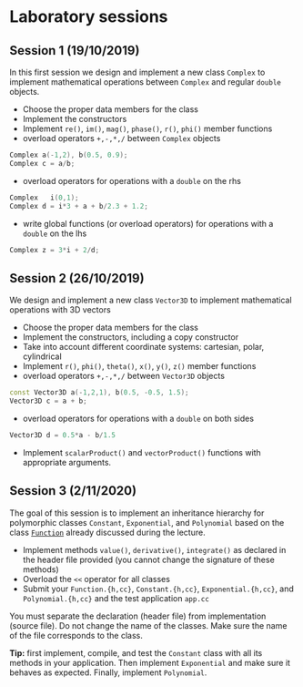 # Laboratory sessions

## Session 1 (19/10/2019)
In this first session we design and implement a new class `Complex` to implement
mathematical operations between `Complex` and regular `double` objects.
- Choose the proper data members for the class
- Implement the constructors
- Implement `re()`, `im()`, `mag()`, `phase()`, `r()`, `phi()` member functions
- overload operators `+,-,*,/` between `Complex` objects
```c++
Complex a(-1,2), b(0.5, 0.9);
Complex c = a/b;
```
- overload operators for operations with a `double` on the rhs
```c++
Complex   i(0,1);
Complex d = i*3 + a + b/2.3 + 1.2;
```
- write global functions (or overload operators) for operations with a `double` on the lhs
```c++
Complex z = 3*i + 2/d;
```

## Session 2 (26/10/2019)
We design and implement a new class `Vector3D` to implement
mathematical operations with 3D vectors
- Choose the proper data members for the class
- Implement the constructors, including a copy constructor
- Take into account different coordinate systems: cartesian, polar, cylindrical
- Implement `r()`, `phi()`, `theta()`, `x()`, `y()`, `z()`  member functions
- overload operators `+,-,*,/` between `Vector3D` objects
```c++
const Vector3D a(-1,2,1), b(0.5, -0.5, 1.5);
Vector3D c = a + b;
```
- overload operators for operations with a `double` on both sides
```c++
Vector3D d = 0.5*a - b/1.5
```
- Implement `scalarProduct()` and `vectorProduct()` functions with appropriate arguments.


## Session 3 (2/11/2020)
The goal of this session is to implement an inheritance hierarchy for polymorphic
classes `Constant`, `Exponential`, and `Polynomial` based on the class [`Function`](examples/Function.h) already discussed during the lecture.
- Implement methods `value()`, `derivative()`, `integrate()` as declared in the header file provided (you cannot change the signature of these methods)
- Overload the `<<` operator for all classes
- Submit your `Function.{h,cc}`, `Constant.{h,cc}`, `Exponential.{h,cc}`, and `Polynomial.{h,cc}` and the test application `app.cc`

You must separate the declaration (header file) from implementation (source file). Do not change the name of the classes. Make sure the name of the file corresponds to the class.

**Tip:** first implement, compile, and test the `Constant` class with all its methods in your application. Then implement  `Exponential` and make sure it behaves as expected. Finally, implement `Polynomial`.


<!--

## Session 2 (11/11/2019)
The scope of this session is to exercise input/output of `TTree` with `TFile`

- Finish implementing class `Complex`
- prepare dictionary for `Complex` to be used in ROOT  
- generate 10'000 random `Complex` numbers with magnitude `r<1`
- create a `TTree` with a single branch that contains a `Complex` object
- Store the `TTree` to disk with `TFile`
- Use `TTree::MakeClass("Analyser")` function to generate the `Analyser` class
from the stored `TTree`
- write a new analysis application to read back the `TTree ` from file using the
new `Analyser` class


## Session 3 (18/11/2019)
The scope of this session is the implementation of at least 2 numerical integration Methods
with the [Strategy Pattern](../lec13/strategy.md).

- Implement the trapezoid or midpoint Method
- Use a function with known primitive, e.f. the exponential, to compare precision of
integration with the MC method


## Session  4 (25/11/2019)
The scope of this session is to read a `TTree` provided by someone else and perform data analysis.
Specifically, the `TTree` with contain generator-level and reconstructed information
from simulated proton-proton collisions. All details at [CODanalysis.md](CODanalysis.md)

## Session 5 (2/12/2019)
Today we simulate the energy loss by ionisation to see the Bethe-Bloch distribution and reproduce the Bragg Peak for the heavy particles.

- define a class Detector with at least density and length as data members and a function *interaction()* to compute dE/dx
  - for simplicity  assume average values for ionisation energy I and Z/A ~ 2
  - You can otherwise have A, Z, I as data members of the class Detector or even define another class *Material*.
  - as a reference, we want to study the distributions in water, Pb, and air.

- Use the [Bethe-Bloch](http://pdg.lbl.gov/2009/reviews/rpp2009-rev-passage-particles-matter.pdf) formula
to compute the average energy loss by ionisation.
- Emulate the effective energy loss as a Gaussian with the mean given by Bethe-Bloch and width of
5% - (\beta\gamma/1000) * 10%.
- check the proper implementation of your class and Bethe-Bloch function by making a 2D plot of energy loss as a function of \beta\gamma.
    - Use TH2F, TGraph, or TProfile  for plotting
    - check that the energy loss, normalized to the density, is universal across different material

Now we want to see the Bragg peak.

- Use a proton with the momentum of 5 MeV going through a target of water
- compute the energy loss and plot the energy loss de/dx as a function of penetration path in the material
- you should now see a peak right before the proton is stopped in the material

We can now study the Bragg peak for different materials, particle types, and momenta.
- material: water, Fe, air
- particles: muon, proton, alpha particle, 12C nucleus
- momentum: 5 MeV, 50 MeV, 500 MeV, 5 GeV

As an example make the following 2 plots
1. for a water detector and initial momentum of 5 MeV, show dE/dx as a function of the path for different types of particles.
use a different color or line type to distinguish the particles.
2. for a water detector make the same plots only for protons, but for the various values of momentum. use different color and line type to show different momenta

## Session 6  (9/12/2019)
In this first session on python,  we simulate the motion of an object in 3D under the effect of gravity.  Use [`matplotlib.mplot3D`](https://matplotlib.org/mpl_toolkits/mplot3d/tutorial.html) module for 3D graphics.
1. implement motion with analytical method and plot the trajectory
2. implement motion with Euler method and plot the trajectory with a different color
3. Plot the distributions of the residuals for `x`, `y`, and `z` coordinates as `(euler-analytical)/analytical`
4. Introduce the friction term as `-\beta v` and use Euler to plot the trajectory
5. Plot the trajectories simultaneously and compare friction to no-friction

## Session 7 (16/12/2019)
Use python to simulate the [Compton scattering spectrum](compton.pdf).

## Session 8 (15/1/2020)
Implement a vicinity sensor with Arduino.
Real time plot with matplotlib. [md](../arduino/arduino.md)

-->
